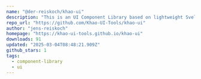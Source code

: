 ```yaml
---
name: "@der-reiskoch/khao-ui"
description: "This is an UI Component Library based on lightweight Svelte Components which are provided as web-components."
repo_url: "https://github.com/Khao-UI-Tools/khao-ui"
author: "jens-reiskoch"
homepage: "https://khao-ui-tools.github.io/khao-ui"
downloads: 91
updated: "2025-03-04T08:48:21.909Z"
github_stars: 1
tags: 
  - component-library
  - ui
---
```

